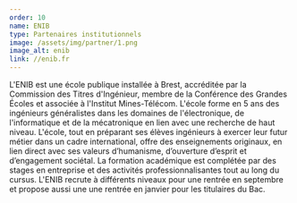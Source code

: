 ```yaml
---
order: 10
name: ENIB
type: Partenaires institutionnels
image: /assets/img/partner/1.png
image_alt: enib
link: //enib.fr
---
```


L'ENIB est une école publique installée à Brest, accréditée par la Commission des Titres d'Ingénieur, membre de la Conférence des Grandes Écoles et associée à l'Institut Mines-Télécom. L'école forme en 5 ans des ingénieurs généralistes dans les domaines de l'électronique, de l'informatique et de la mécatronique en lien avec une recherche de haut niveau. L'école, tout en préparant ses élèves ingénieurs à exercer leur futur métier dans un cadre international, offre des enseignements originaux, en lien direct avec  ses valeurs d’humanisme, d’ouverture d’esprit et d’engagement sociétal. La formation académique est complétée par des stages en entreprise et des activités professionnalisantes tout au long du cursus. L'ENIB recrute à différents niveaux pour une rentrée en septembre et propose aussi une une rentrée en janvier pour les titulaires du Bac.
